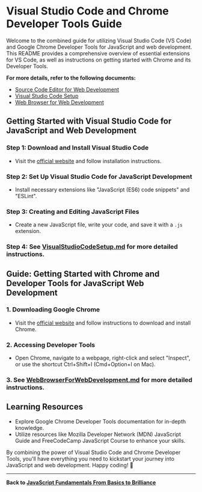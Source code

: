 # Visual Studio Code and Chrome Developer Tools Guide

Welcome to the combined guide for utilizing Visual Studio Code (VS Code) and Google Chrome Developer Tools for JavaScript and web development. This README provides a comprehensive overview of essential extensions for VS Code, as well as instructions on getting started with Chrome and its Developer Tools.

**For more details, refer to the following documents:**

- [Source Code Editor for Web Development](./SourceCodeEditorForWebDevelopment.md)
- [Visual Studio Code Setup](./VisualStudioCodeSetup.md)
- [Web Browser for Web Development](./WebBrowserForWebDevelopment.md)

## Getting Started with Visual Studio Code for JavaScript and Web Development

### Step 1: Download and Install Visual Studio Code

- Visit the [official website](https://code.visualstudio.com/) and follow installation instructions.

### Step 2: Set Up Visual Studio Code for JavaScript Development

- Install necessary extensions like "JavaScript (ES6) code snippets" and "ESLint".

### Step 3: Creating and Editing JavaScript Files

- Create a new JavaScript file, write your code, and save it with a `.js` extension.

### Step 4: See [VisualStudioCodeSetup.md](./VisualStudioCodeSetup.md) for more detailed instructions.

## Guide: Getting Started with Chrome and Developer Tools for JavaScript Web Development

### 1. Downloading Google Chrome

- Visit the [official website](https://www.google.com/chrome/) and follow instructions to download and install Chrome.

### 2. Accessing Developer Tools

- Open Chrome, navigate to a webpage, right-click and select "Inspect", or use the shortcut Ctrl+Shift+I (Cmd+Option+I on Mac).

### 3. See [WebBrowserForWebDevelopment.md](./WebBrowserForWebDevelopment.md) for more detailed instructions.

## Learning Resources

- Explore Google Chrome Developer Tools documentation for in-depth knowledge.
- Utilize resources like Mozilla Developer Network (MDN) JavaScript Guide and FreeCodeCamp JavaScript Course to enhance your skills.

By combining the power of Visual Studio Code and Chrome Developer Tools, you'll have everything you need to kickstart your journey into JavaScript and web development. Happy coding! 🚀

---

**Back to [JavaScript Fundamentals From Basics to Brilliance](../index.md)**
